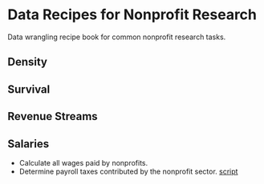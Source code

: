 # Data Recipes for Nonprofit Research

Data wrangling recipe book for common nonprofit research tasks. 


## Density

## Survival 

## Revenue Streams

## Salaries

* Calculate all wages paid by nonprofits.
* Determine payroll taxes contributed by the nonprofit sector. [script](/code/payroll-taxes.R)
